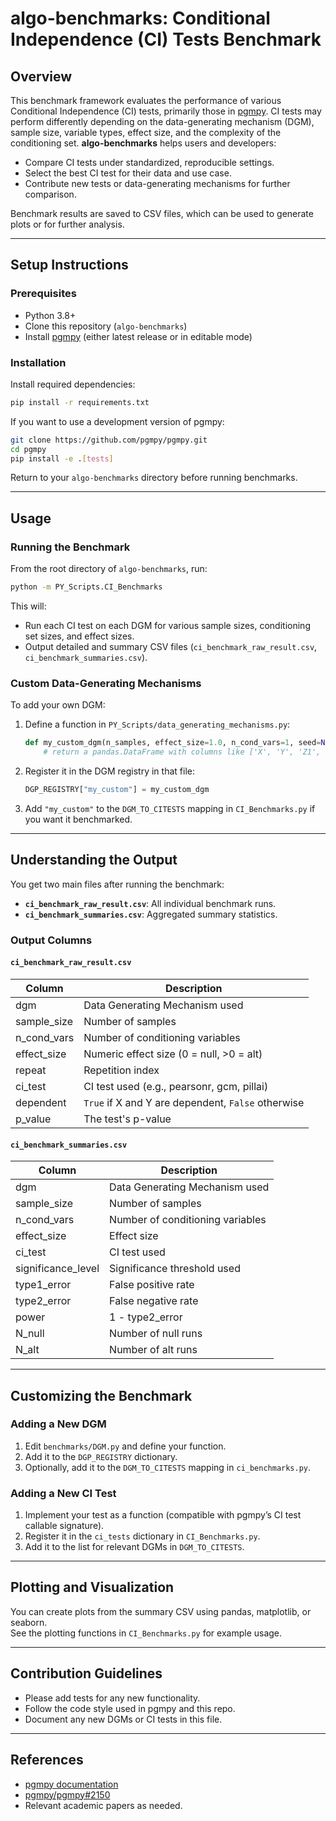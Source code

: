 # algo-benchmarks: Conditional Independence (CI) Tests Benchmark

## Overview

This benchmark framework evaluates the performance of various Conditional Independence (CI) tests, primarily those in [pgmpy](https://github.com/pgmpy/pgmpy). CI tests may perform differently depending on the data-generating mechanism (DGM), sample size, variable types, effect size, and the complexity of the conditioning set. **algo-benchmarks** helps users and developers:

- Compare CI tests under standardized, reproducible settings.
- Select the best CI test for their data and use case.
- Contribute new tests or data-generating mechanisms for further comparison.

Benchmark results are saved to CSV files, which can be used to generate plots or for further analysis.

---

## Setup Instructions

### Prerequisites

- Python 3.8+
- Clone this repository (`algo-benchmarks`)
- Install [pgmpy](https://github.com/pgmpy/pgmpy) (either latest release or in editable mode)

### Installation

Install required dependencies:
```bash
pip install -r requirements.txt
```

If you want to use a development version of pgmpy:
```bash
git clone https://github.com/pgmpy/pgmpy.git
cd pgmpy
pip install -e .[tests]
```
Return to your `algo-benchmarks` directory before running benchmarks.

---

## Usage

### Running the Benchmark

From the root directory of `algo-benchmarks`, run:
```bash
python -m PY_Scripts.CI_Benchmarks
```

This will:
- Run each CI test on each DGM for various sample sizes, conditioning set sizes, and effect sizes.
- Output detailed and summary CSV files (`ci_benchmark_raw_result.csv`, `ci_benchmark_summaries.csv`).

### Custom Data-Generating Mechanisms

To add your own DGM:
1. Define a function in `PY_Scripts/data_generating_mechanisms.py`:
   ```python
   def my_custom_dgm(n_samples, effect_size=1.0, n_cond_vars=1, seed=None, dependent=True):
       # return a pandas.DataFrame with columns like ['X', 'Y', 'Z1', ...]
   ```
2. Register it in the DGM registry in that file:
   ```python
   DGP_REGISTRY["my_custom"] = my_custom_dgm
   ```
3. Add `"my_custom"` to the `DGM_TO_CITESTS` mapping in `CI_Benchmarks.py` if you want it benchmarked.

---

## Understanding the Output

You get two main files after running the benchmark:

- **`ci_benchmark_raw_result.csv`**: All individual benchmark runs.
- **`ci_benchmark_summaries.csv`**: Aggregated summary statistics.

### Output Columns

#### `ci_benchmark_raw_result.csv`
| Column         | Description                                                        |
|----------------|--------------------------------------------------------------------|
| dgm            | Data Generating Mechanism used                                     |
| sample_size    | Number of samples                                                  |
| n_cond_vars    | Number of conditioning variables                                   |
| effect_size    | Numeric effect size (0 = null, >0 = alt)                           |
| repeat         | Repetition index                                                   |
| ci_test        | CI test used (e.g., pearsonr, gcm, pillai)                        |
| dependent      | `True` if X and Y are dependent, `False` otherwise                 |
| p_value        | The test's p-value                                                 |

#### `ci_benchmark_summaries.csv`
| Column           | Description                                                    |
|------------------|----------------------------------------------------------------|
| dgm              | Data Generating Mechanism used                                 |
| sample_size      | Number of samples                                              |
| n_cond_vars      | Number of conditioning variables                               |
| effect_size      | Effect size                                                    |
| ci_test          | CI test used                                                   |
| significance_level | Significance threshold used                                  |
| type1_error      | False positive rate                                            |
| type2_error      | False negative rate                                            |
| power            | 1 - type2_error                                                |
| N_null           | Number of null runs                                            |
| N_alt            | Number of alt runs                                             |

---

## Customizing the Benchmark

### Adding a New DGM

1. Edit `benchmarks/DGM.py` and define your function.
2. Add it to the `DGP_REGISTRY` dictionary.
3. Optionally, add it to the `DGM_TO_CITESTS` mapping in `ci_benchmarks.py`.

### Adding a New CI Test

1. Implement your test as a function (compatible with pgmpy’s CI test callable signature).
2. Register it in the `ci_tests` dictionary in `CI_Benchmarks.py`.
3. Add it to the list for relevant DGMs in `DGM_TO_CITESTS`.

---

## Plotting and Visualization

You can create plots from the summary CSV using pandas, matplotlib, or seaborn.  
See the plotting functions in `CI_Benchmarks.py` for example usage.

---

## Contribution Guidelines

- Please add tests for any new functionality.
- Follow the code style used in pgmpy and this repo.
- Document any new DGMs or CI tests in this file.

---

## References

- [pgmpy documentation](https://pgmpy.org/)
- [pgmpy/pgmpy#2150](https://github.com/pgmpy/pgmpy/issues/2150)
- Relevant academic papers as needed.

